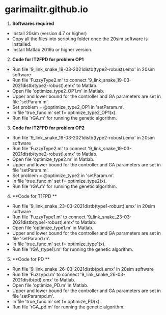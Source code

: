 # garimaiitr.github.io
1. **Softwares required**
- Install 20sim (version 4.7 or higher)
- Copy all the files into scripting folder once the 20sim software is installed.
- Install Matlab 2019a or higher version.
2. **Code for IT2FPD for problem OP1**
- Run file '9_link_snake_19-03-2021distb(type2-robust).emx' in 20sim software
- Run file 'FuzzyType2.m' to connect '9_link_snake_19-03-2021distb(type2-robust).emx' to Matlab.
- Open file 'optimize_type2_OP1.m' in Matlab.
- Upper and lower bound for the controller and GA parameters are set in file 'setParam.m'.
- Set problem = @optimize_type2_OP1 in 'setParam.m'.
- In file 'true_func.m' set f= optimize_type2_OP1(x).
- Run file 'rGA.m' for running the genetic algorithm.
3.  **Code for IT2FPD for problem OP2**
- Run file '9_link_snake_19-03-2021distb(type2-robust).emx' in 20sim software
- Run file 'FuzzyType2.m' to connect '9_link_snake_19-03-2021distb(type2-robust).emx' to Matlab.
- Open file 'optimize_type2.m' in Matlab.
- Upper and lower bound for the controller and GA parameters are set in file 'setParam.m'.
- Set problem = @optimize_type2 in 'setParam.m'.
- In file 'true_func.m' set f= optimize_type2(x).
- Run file 'rGA.m' for running the genetic algorithm.
4. **Code for T1FPD **
- Run file '9_link_snake_23-03-2021distb(type1-robust).emx' in 20sim software
- Run file 'FuzzyType1.m' to connect '9_link_snake_23-03-2021distb(type1-robust).emx' to Matlab.
- Open file 'optimize_type1.m' in Matlab.
- Upper and lower bound for the controller and GA parameters are set in file 'setParam1.m'.
- In file 'true_func.m' set f= optimize_type1(x).
- Run file 'rGA_(type1).m' for running the genetic algorithm.
5. **Code for PD **
- Run file '9_link_snake_26-03-2021distb(pd).emx' in 20sim software
- Run file 'Fuzzypd.m' to connect '9_link_snake_26-03-2021distb(pd).emx' to Matlab.
- Open file 'optimize_PD.m' in Matlab.
- Upper and lower bound for the controller and GA parameters are set in file 'setParampd.m'.
- In file 'true_func.m' set f= optimize_PD(x).
- Run file 'rGA_pd.m' for running the genetic algorithm.

